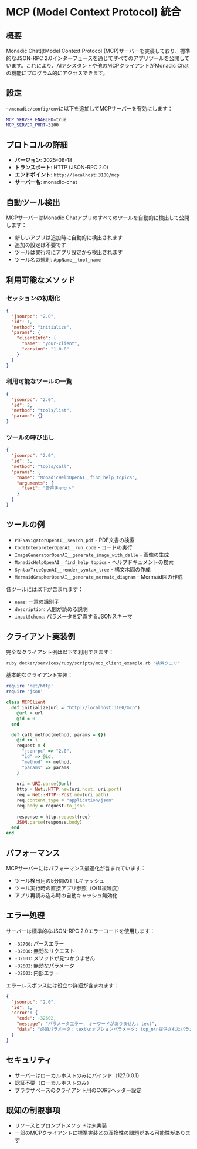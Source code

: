 # MCP (Model Context Protocol) 統合

## 概要

Monadic ChatはModel Context Protocol (MCP)サーバーを実装しており、標準的なJSON-RPC 2.0インターフェースを通じてすべてのアプリツールを公開しています。これにより、AIアシスタントや他のMCPクライアントがMonadic Chatの機能にプログラム的にアクセスできます。

## 設定

`~/monadic/config/env`に以下を追加してMCPサーバーを有効にします：

```bash
MCP_SERVER_ENABLED=true
MCP_SERVER_PORT=3100
```

## プロトコルの詳細

- **バージョン**: 2025-06-18
- **トランスポート**: HTTP (JSON-RPC 2.0)
- **エンドポイント**: `http://localhost:3100/mcp`
- **サーバー名**: monadic-chat

## 自動ツール検出

MCPサーバーはMonadic Chatアプリのすべてのツールを自動的に検出して公開します：

- 新しいアプリは追加時に自動的に検出されます
- 追加の設定は不要です
- ツールは実行時にアプリ設定から検出されます
- ツール名の規則: `AppName__tool_name`

## 利用可能なメソッド

### セッションの初期化
```json
{
  "jsonrpc": "2.0",
  "id": 1,
  "method": "initialize",
  "params": {
    "clientInfo": {
      "name": "your-client",
      "version": "1.0.0"
    }
  }
}
```

### 利用可能なツールの一覧
```json
{
  "jsonrpc": "2.0",
  "id": 2,
  "method": "tools/list",
  "params": {}
}
```

### ツールの呼び出し
```json
{
  "jsonrpc": "2.0",
  "id": 3,
  "method": "tools/call",
  "params": {
    "name": "MonadicHelpOpenAI__find_help_topics",
    "arguments": {
      "text": "音声チャット"
    }
  }
}
```

## ツールの例

- `PDFNavigatorOpenAI__search_pdf` - PDF文書の検索
- `CodeInterpreterOpenAI__run_code` - コードの実行
- `ImageGeneratorOpenAI__generate_image_with_dalle` - 画像の生成
- `MonadicHelpOpenAI__find_help_topics` - ヘルプドキュメントの検索
- `SyntaxTreeOpenAI__render_syntax_tree` - 構文木図の作成
- `MermaidGrapherOpenAI__generate_mermaid_diagram` - Mermaid図の作成

各ツールには以下が含まれます：
- `name`: 一意の識別子
- `description`: 人間が読める説明
- `inputSchema`: パラメータを定義するJSONスキーマ

## クライアント実装例

完全なクライアント例は以下で利用できます：
```bash
ruby docker/services/ruby/scripts/mcp_client_example.rb "検索クエリ"
```

基本的なクライアント実装：
```ruby
require 'net/http'
require 'json'

class MCPClient
  def initialize(url = "http://localhost:3100/mcp")
    @url = url
    @id = 0
  end

  def call_method(method, params = {})
    @id += 1
    request = {
      "jsonrpc" => "2.0",
      "id" => @id,
      "method" => method,
      "params" => params
    }
    
    uri = URI.parse(@url)
    http = Net::HTTP.new(uri.host, uri.port)
    req = Net::HTTP::Post.new(uri.path)
    req.content_type = "application/json"
    req.body = request.to_json
    
    response = http.request(req)
    JSON.parse(response.body)
  end
end
```

## パフォーマンス

MCPサーバーにはパフォーマンス最適化が含まれています：
- ツール検出用の5分間のTTLキャッシュ
- ツール実行時の直接アプリ参照（O(1)複雑度）
- アプリ再読み込み時の自動キャッシュ無効化

## エラー処理

サーバーは標準的なJSON-RPC 2.0エラーコードを使用します：
- `-32700`: パースエラー
- `-32600`: 無効なリクエスト
- `-32601`: メソッドが見つかりません
- `-32602`: 無効なパラメータ
- `-32603`: 内部エラー

エラーレスポンスには役立つ詳細が含まれます：
```json
{
  "jsonrpc": "2.0",
  "id": 1,
  "error": {
    "code": -32602,
    "message": "パラメータエラー: キーワードがありません: text",
    "data": "必須パラメータ: text\nオプションパラメータ: top_n\n提供されたパラメータ: query"
  }
}
```

## セキュリティ

- サーバーはローカルホストのみにバインド（127.0.0.1）
- 認証不要（ローカルホストのみ）
- ブラウザベースのクライアント用のCORSヘッダー設定

## 既知の制限事項

- リソースとプロンプトメソッドは未実装
- 一部のMCPクライアントに標準実装との互換性の問題がある可能性があります